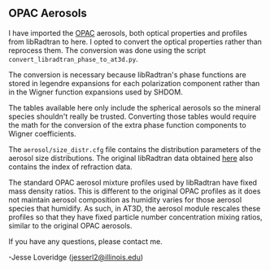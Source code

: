 ## OPAC Aerosols

I have imported the [OPAC](1) aerosols, both optical properties and profiles from libRadtran to here. I opted to convert the optical properties rather than reprocess them. The conversion was done using the script `convert_libradtran_phase_to_at3d.py`.

The conversion is necessary because libRadtran's phase functions are stored in legendre expansions for each polarization component rather than in the Wigner function expansions used by SHDOM.

The tables available here only include the spherical aerosols so the mineral species shouldn't really be trusted. Converting those tables would require the math for the conversion of the extra phase function components to Wigner coefficients.

The `aerosol/size_distr.cfg` file contains the distribution parameters of the aerosol size distributions. The original libRadtran data obtained [here](2) also contains the index of refraction data.

The standard OPAC aerosol mixture profiles used by libRadtran have fixed mass density ratios. This is different to the original OPAC profiles as it does not maintain aerosol composition as humidity varies for those aerosol species that humidify. As such, in AT3D, the aerosol module rescales these profiles so that they have fixed particle number concentration mixing ratios, similar to the original OPAC aerosols.

If you have any questions, please contact me.

 -Jesse Loveridge (jesserl2@illinois.edu)

 [1]: https://doi.org/10.1175/1520-0477(1998)079<0831:OPOAAC>2.0.CO;2
 [2]: http://www.libradtran.org/doku.php?id=download
